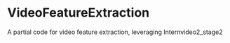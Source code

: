 # VideoFeatureExtraction
A partial code for video feature extraction, leveraging Internvideo2_stage2
